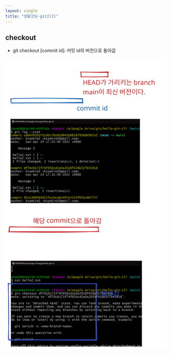 ```yaml
---
layout: single
title: "생활코딩-git2(2)"
---
```


## checkout

- git checkout [commit id]: 커밋 id의 버전으로 돌아감

<img src="..\assets\images\Untitled-2022-04-24-1929.svg">

